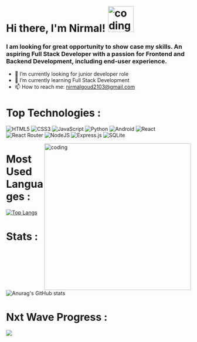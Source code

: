 # Hi there, I'm Nirmal! <img  alt="coding" width="70" src="https://user-images.githubusercontent.com/1303154/88677602-1635ba80-d120-11ea-84d8-d263ba5fc3c0.gif" />

### I am looking for great opportunity to show case my skills. An aspiring Full Stack Developer with a passion for Frontend and Backend Development, including end-user experience.

- 🔭 I’m currently looking for junior developer role
- 🌱 I’m currently learning Full Stack Development
- 📫 How to reach me: nirmalgoud2103@gmail.com


# Top Technologies :
![HTML5](https://img.shields.io/badge/html5-%23E34F26.svg?style=for-the-badge&logo=html5&logoColor=white)
![CSS3](https://img.shields.io/badge/css3-%231572B6.svg?style=for-the-badge&logo=css3&logoColor=white)
![JavaScript](https://img.shields.io/badge/javascript-%23323330.svg?style=for-the-badge&logo=javascript&logoColor=%23F7DF1E)
![Python](https://img.shields.io/badge/python-3670A0?style=for-the-badge&logo=python&logoColor=ffdd54)
![Android](https://img.shields.io/badge/Android-3DDC84?style=for-the-badge&logo=android&logoColor=white)
![React](https://img.shields.io/badge/react-%2320232a.svg?style=for-the-badge&logo=react&logoColor=%2361DAFB)
![React Router](https://img.shields.io/badge/React_Router-CA4245?style=for-the-badge&logo=react-router&logoColor=white)
![NodeJS](https://img.shields.io/badge/node.js-6DA55F?style=for-the-badge&logo=node.js&logoColor=white)
![Express.js](https://img.shields.io/badge/express.js-%23404d59.svg?style=for-the-badge&logo=express&logoColor=%2361DAFB)
![SQLite](https://img.shields.io/badge/sqlite-%2307405e.svg?style=for-the-badge&logo=sqlite&logoColor=white)


<img align="right" alt="coding" width="400" src="https://miro.medium.com/max/1360/0*7Q3yvSIv_t0ioJ-Z.gif" />


# Most Used Languages :
[![Top Langs](https://github-readme-stats.vercel.app/api/top-langs/?username=NirmalGundlapelly&layout=compact)](https://github.com/NirmalGundlapelly/github-readme-stats)

# Stats :
![Anurag's GitHub stats](https://github-readme-stats.vercel.app/api?username=NirmalGundlapelly&show_icons=true&theme=radical)

# Nxt Wave Progress :
<img src="https://cdn1.ccbp.in/misc/New-Year-2023/SXKI5I6VQX.png"/>
